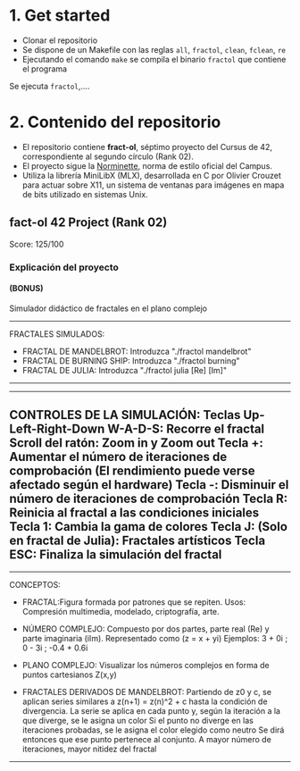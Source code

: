 
# 1. Get started

- Clonar el repositorio
- Se dispone de un Makefile con las reglas `all`, `fractol`, `clean`, `fclean`, `re`
- Ejecutando el comando `make` se compila el binario `fractol` que contiene el programa

Se ejecuta `fractol`,....



# 2. Contenido del repositorio

- El repositorio contiene **fract-ol**, séptimo proyecto del Cursus de 42, correspondiente al segundo círculo (Rank 02).
- El proyecto sigue la [Norminette](https://github.com/42School/norminette), norma de estilo oficial del Campus.
- Utiliza la librería MiniLibX (MLX), desarrollada en C por Olivier Crouzet para actuar sobre X11, un sistema de ventanas para imágenes en mapa de bits utilizado en sistemas Unix. 

##  fact-ol 42 Project (Rank 02)
Score: 125/100

### Explicación del proyecto

#### (BONUS)

Simulador didáctico de fractales en el plano complejo

------------------------------------------------------------
FRACTALES SIMULADOS:
- FRACTAL DE MANDELBROT: Introduzca "./fractol mandelbrot"
- FRACTAL DE BURNING SHIP: Introduzca "./fractol burning"
- FRACTAL DE JULIA: Introduzca "./fractol julia [Re] [Im]"
------------------------------------------------------------


------------------------------------------------------------
CONTROLES DE LA SIMULACIÓN:
Teclas Up-Left-Right-Down W-A-D-S: Recorre el fractal
Scroll del ratón: Zoom in y Zoom out
Tecla +: Aumentar el número de iteraciones de comprobación (El rendimiento puede verse afectado según el hardware)
Tecla -: Disminuir el número de iteraciones de comprobación
Tecla R: Reinicia al fractal a las condiciones iniciales
Tecla 1: Cambia la gama de colores
Tecla J: (Solo en fractal de Julia): Fractales artísticos
Tecla ESC: Finaliza la simulación del fractal
------------------------------------------------------------


------------------------------------------------------------
CONCEPTOS:
- FRACTAL:Figura formada por patrones que se repiten.
  Usos: Compresión multimedia, modelado, criptografía, arte.

- NÚMERO COMPLEJO: Compuesto por dos partes, parte real (Re) y parte imaginaria (iIm).
  Representado como (z = x + yi)
  Ejemplos: 3 + 0i ; 0 - 3i ; -0.4 + 0.6i

- PLANO COMPLEJO: Visualizar los números complejos  en forma de puntos cartesianos Z(x,y)

- FRACTALES DERIVADOS DE MANDELBROT: Partiendo de z0 y c, se aplican series similares a  z(n+1) = z(n)^2 + c hasta la condición de divergencia.
  La serie se aplica en cada punto y, según la iteración  a la que diverge, se le asigna un color
  Si el punto no diverge en las iteraciones probadas, se le asigna el color elegido como neutro
  Se dirá entonces que ese punto pertenece al conjunto.
  A mayor número de iteraciones, mayor nitidez del fractal
------------------------------------------------------------
